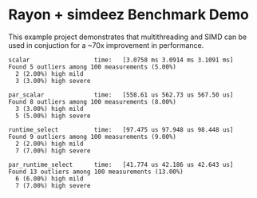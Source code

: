 # Rayon + simdeez Benchmark Demo

This example project demonstrates that multithreading and SIMD can be used in conjuction for a ~70x improvement in performance.

```
scalar                  time:   [3.0758 ms 3.0914 ms 3.1091 ms]
Found 5 outliers among 100 measurements (5.00%)
  2 (2.00%) high mild
  3 (3.00%) high severe

par_scalar              time:   [558.61 us 562.73 us 567.50 us]
Found 8 outliers among 100 measurements (8.00%)
  3 (3.00%) high mild
  5 (5.00%) high severe

runtime_select          time:   [97.475 us 97.948 us 98.448 us]
Found 9 outliers among 100 measurements (9.00%)
  2 (2.00%) high mild
  7 (7.00%) high severe

par_runtime_select      time:   [41.774 us 42.186 us 42.643 us]
Found 13 outliers among 100 measurements (13.00%)
  6 (6.00%) high mild
  7 (7.00%) high severe
```
